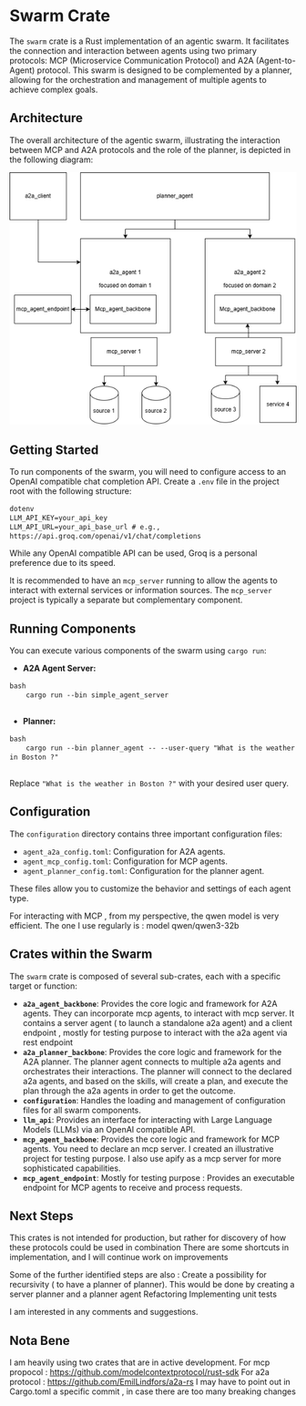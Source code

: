 # Swarm Crate

The `swarm` crate is a Rust implementation of an agentic swarm. It facilitates the connection and interaction between agents using two primary protocols: MCP (Microservice Communication Protocol) and A2A (Agent-to-Agent) protocol. This swarm is designed to be complemented by a planner, allowing for the orchestration and management of multiple agents to achieve complex goals.

## Architecture

The overall architecture of the agentic swarm, illustrating the interaction between MCP and A2A protocols and the role of the planner, is depicted in the following diagram:

![Swarm Architecture](documentation/a2a_mcp_architecture.drawio.png)

## Getting Started

To run components of the swarm, you will need to configure access to an OpenAI compatible chat completion API. Create a `.env` file in the project root with the following structure:
```
dotenv
LLM_API_KEY=your_api_key
LLM_API_URL=your_api_base_url # e.g., https://api.groq.com/openai/v1/chat/completions
```
While any OpenAI compatible API can be used, Groq is a personal preference due to its speed.

It is recommended to have an `mcp_server` running to allow the agents to interact with external services or information sources. The `mcp_server` project is typically a separate but complementary component.

## Running Components

You can execute various components of the swarm using `cargo run`:

*   **A2A Agent Server:**
```
bash
    cargo run --bin simple_agent_server
    
```
*   **Planner:**
```
bash
    cargo run --bin planner_agent -- --user-query "What is the weather in Boston ?"
    
```
Replace `"What is the weather in Boston ?"` with your desired user query.

## Configuration

The `configuration` directory contains three important configuration files:

*   `agent_a2a_config.toml`: Configuration for A2A agents.
*   `agent_mcp_config.toml`: Configuration for MCP agents.
*   `agent_planner_config.toml`: Configuration for the planner agent.

These files allow you to customize the behavior and settings of each agent type.

For interacting with MCP , from my perspective, the qwen model is very efficient. 
The one I use regularly is : model qwen/qwen3-32b

## Crates within the Swarm

The `swarm` crate is composed of several sub-crates, each with a specific target or function:

*   **`a2a_agent_backbone`**: Provides the core logic and framework for A2A agents. They can incorporate mcp agents, to interact with mcp server. It contains a server agent ( to launch a standalone a2a agent) and a client endpoint , mostly for testing purpose to interact with the a2a agent via rest endpoint
*   **`a2a_planner_backbone`**: Provides the core logic and framework for the A2A planner. The planner agent connects to multiple a2a agents and orchestrates their interactions. The planner will connect to the declared a2a agents, and based on the skills, will create a plan, and execute the plan through the a2a agents in order to get the outcome.
*   **`configuration`**: Handles the loading and management of configuration files for all swarm components.
*   **`llm_api`**: Provides an interface for interacting with Large Language Models (LLMs) via an OpenAI compatible API.
*   **`mcp_agent_backbone`**: Provides the core logic and framework for MCP agents. You need to declare an mcp server. I created an illustrative project for testing purpose. I also use apify as a mcp server for more sophisticated capabilities.
*   **`mcp_agent_endpoint`**: Mostly for testing purpose : Provides an executable endpoint for MCP agents to receive and process requests.

## Next Steps

This crates is not intended for production, but rather for discovery of how these protocols could be used in combination
There are some shortcuts in implementation, and I will continue work on improvements

Some of the further identified steps are also :
Create a possibility for recursivity ( to have a planner of planner). This would be done by creating a server planner and a planner agent
Refactoring
Implementing unit tests

I am interested in any comments and suggestions.


## Nota Bene

I am heavily using two crates that are in active development.
For mcp propocol :
https://github.com/modelcontextprotocol/rust-sdk
For a2a protocol :
https://github.com/EmilLindfors/a2a-rs
I may have to point out in Cargo.toml a specific commit , in case there are too many breaking changes
